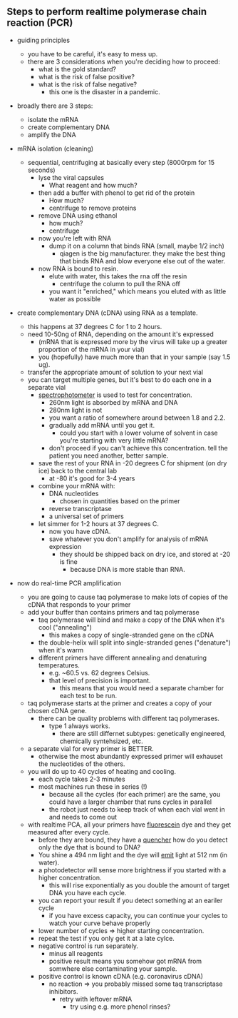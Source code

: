 ## Steps to perform realtime polymerase chain reaction (PCR)

* guiding principles
    * you have to be careful, it's easy to mess up.
    * there are 3 considerations when you're deciding how to proceed:
        * what is the gold standard?
        * what is the risk of false positive?
        * what is the risk of false negative?
            * this one is the disaster in a pandemic.


* broadly there are 3 steps:
    * isolate the mRNA
    * create complementary DNA
    * amplify the DNA
* mRNA isolation (cleaning)
    * sequential, centrifuging at basically every step (8000rpm for 15 seconds)
        * lyse the viral capsules
            * What reagent and how much?
        * then add a buffer with phenol to get rid of the protein
            * How much?
            * centrifuge to remove proteins
        * remove DNA using ethanol
            * how much?
            * centrifuge
        * now you're left with RNA
            * dump it on a column that binds RNA (small, maybe 1/2 inch)
                * qiagen is the big manufacturer. they make the best thing that binds RNA and blow everyone else out of the water.
        * now RNA is bound to resin.
            * elute with water, this takes the rna off the resin
                * centrifuge the column to pull the RNA off
            * you want it "enriched," which means you eluted with as little water as possible
* create complementary DNA (cDNA) using RNA as a template.
    * this happens at 37 degrees C for 1 to 2 hours.
    * need 10-50ng of RNA, depending on the amount it's expressed
        * (mRNA that is expressed more by the virus will take up a greater proportion of the mRNA in your vial)
        * you (hopefully) have much more than that in your sample (say 1.5 ug).
    * transfer the appropriate amount of solution to your next vial 
    * you can target multiple genes, but it's best to do each one in a separate vial
        * [spectrophotometer](https://en.wikipedia.org/wiki/Nucleic_acid_quantitation) is used to test for concentration. 
            * 260nm light is absorbed by mRNA and DNA
            * 280nm light is not
            * you want a ratio of somewhere around between 1.8 and 2.2.
            * gradually add mRNA until you get it.
                * could you start with a lower volume of solvent in case you're starting with very little mRNA?
            * don't proceed if you can't achieve this concentration. tell the patient you need another, better sample.
        * save the rest of your RNA in -20 degrees C for shipment (on dry ice) back to the central lab
            * at -80 it's good for 3-4 years
        * combine your mRNA with:
            * DNA nucleotides 
                * chosen in quantities based on the primer 
            * reverse transcriptase 
            * a universal set of primers
        * let simmer for 1-2 hours at 37 degrees C.
            * now you have cDNA.
            * save whatever you don't amplify for analysis of mRNA expression
                * they should be shipped back on dry ice, and stored at -20 is fine
                    * because DNA is more stable than RNA.
* now do real-time PCR amplification
    * you are going to cause taq polymerase to make lots of copies of the cDNA that responds to your primer
    * add your buffer than contains primers and taq polymerase
        * taq polymerase will bind and make a copy of the DNA when it's cool ("annealing")
            * this makes a copy of single-stranded gene on the cDNA
        * the double-helix will split into single-stranded genes ("denature") when it's warm
        * different primers have different annealing and denaturing temperatures.
            * e.g. ~60.5 vs. 62 degrees Celsius.
            * that level of precision is important.
                * this means that you would need a separate chamber for each test to be run.
    * taq polymerase starts at the primer and creates a copy of your chosen cDNA gene.
        * there can be quality problems with different taq polymerases.
            * type 1 always works.
                * there are still differnet subtypes: genetically engineered, chemically syntehsized, etc.
    * a separate vial for every primer is BETTER.
        * otherwise the most abundantly expressed primer will exhauset the nucleotides of the others.
    * you will do up to 40 cycles of heating and cooling.
        * each cycle takes 2-3 minutes
        * most machines run these in series (!)
            * because all the cycles (for each primer) are the same, you could have a larger chamber that runs cycles in parallel
            * the robot just needs to keep track of when each vial went in and needs to come out  
    * with realtime PCA, all your primers have [fluorescein](https://en.wikipedia.org/wiki/Fluorescein_amidite) dye and they get measured after every cycle.
        * before they are bound, they have a [quencher](https://en.wikipedia.org/wiki/Quenching_(fluorescence)) how do you detect only the dye that is bound to DNA?
        * You shine a 494 nm light and the dye will [emit](https://en.wikipedia.org/wiki/Fluorescein) light at 512 nm (in water).
        * a photodetector will sense more brightness if you started with a higher concentration.
            * this will rise exponentially as you double the amount of target DNA you have each cycle.
        * you can report your result if you detect something at an eariler cycle
            * if you have excess capacity, you can continue your cycles to watch your curve behave properly
        * lower number of cycles => higher starting concentration.
        * repeat the test if you only get it at a late cylce.
        * negative control is run separately.
            * minus all reagents
            * positive result means you somehow got mRNA from somwhere else contaminating your sample.
        * positive control is known cDNA (e.g. coronavirus cDNA)
            * no reaction => you probably missed some taq transcriptase inhibitors.
                * retry with leftover mRNA 
                    * try using e.g. more phenol rinses?


